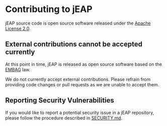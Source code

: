 # Contributing to jEAP

jEAP source code is open source software released under the [Apache License 2.0](./LICENSE).

## External contributions cannot be accepted currently

At this point in time, jEAP is released as open source software based on the 
[EMBAG](https://www.fedlex.admin.ch/eli/cc/2023/682/de) law.

We do not currently accept external contributions. Please refrain from providing code changes or pull requests as we are
unable to accept them.

## Reporting Security Vulnerabilities

If you would like to report a potential security issue in a jEAP repository, please follow the procedure described in 
[SECURITY.md](./SECURITY.md).
